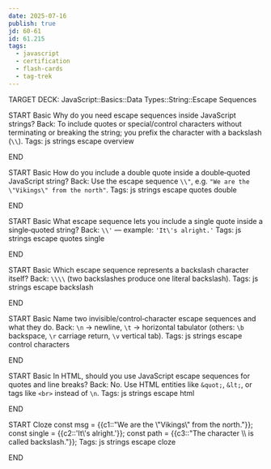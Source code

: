 ```yaml
---
date: 2025-07-16
publish: true
jd: 60-61
id: 61.215
tags:
  - javascript
  - certification
  - flash-cards
  - tag-trek
---
```


TARGET DECK: JavaScript::Basics::Data Types::String::Escape Sequences

START
Basic
Why do you need escape sequences inside JavaScript strings?
Back: To include quotes or special/control characters without terminating or breaking the string; you prefix the character with a backslash (`\\`).
Tags: js strings escape overview
<!--ID: 1752715696543-->
END

START
Basic
How do you include a double quote inside a double‑quoted JavaScript string?
Back: Use the escape sequence `\\"`, e.g. <code>"We are the \\"Vikings\\" from the north"</code>.
Tags: js strings escape quotes double
<!--ID: 1752715696544-->
END

START
Basic
What escape sequence lets you include a single quote inside a single‑quoted string?
Back: `\\'` — example: <code>'It\\'s alright.'</code>
Tags: js strings escape quotes single
<!--ID: 1752715696546-->
END

START
Basic
Which escape sequence represents a backslash character itself?
Back: `\\\\`  (two backslashes produce one literal backslash).
Tags: js strings escape backslash
<!--ID: 1752715696548-->
END

START
Basic
Name two invisible/control‑character escape sequences and what they do.
Back: <code>\\n</code> → newline, <code>\\t</code> → horizontal tabulator (others: <code>\\b</code> backspace, <code>\\r</code> carriage return, <code>\\v</code> vertical tab).
Tags: js strings escape control characters
<!--ID: 1752715696549-->
END

START
Basic
In HTML, should you use JavaScript escape sequences for quotes and line breaks?
Back: No. Use HTML entities like <code>&amp;quot;</code>, <code>&amp;lt;</code>, or tags like <code>&lt;br&gt;</code> instead of <code>\\n</code>.
Tags: js strings escape html
<!--ID: 1752715696550-->
END

START
Cloze
const msg = {{c1::"We are the \\"Vikings\\" from the north."}};
const single = {{c2::'It\\'s alright.'}};
const path = {{c3::"The character \\\\ is called backslash."}};
Tags: js strings escape cloze
<!--ID: 1752715696552-->
END